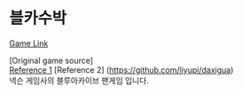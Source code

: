 # 블카수박
[Game Link](https://will-kor.github.io/bluesuika)

[Original game source]  
[Reference 1](https://github.com/choshinyoung/watermelon)
[Reference 2]
(https://github.com/liyupi/daxigua)
  <br/>넥슨 게임사의 블루아카이브 팬게임 입니다.
